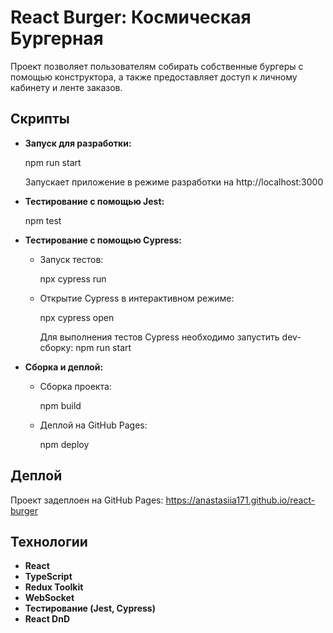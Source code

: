 # React Burger: Космическая Бургерная

Проект позволяет пользователям собирать собственные бургеры с помощью конструктора, а также предоставляет доступ к личному кабинету и ленте заказов.

## Скрипты

- **Запуск для разработки:**

  npm run start

  Запускает приложение в режиме разработки на http://localhost:3000

- **Тестирование с помощью Jest:**

  npm test

- **Тестирование с помощью Cypress:**

  - Запуск тестов:

    npx cypress run

  - Открытие Cypress в интерактивном режиме:

    npx cypress open

    Для выполнения тестов Cypress необходимо запустить dev-сборку: npm run start

- **Сборка и деплой:**

  - Сборка проекта:

    npm build

  - Деплой на GitHub Pages:

    npm deploy

## Деплой

Проект задеплоен на GitHub Pages: https://anastasiia171.github.io/react-burger

## Технологии

- **React**
- **TypeScript**
- **Redux Toolkit**
- **WebSocket**
- **Тестирование (Jest, Cypress)**
- **React DnD**
